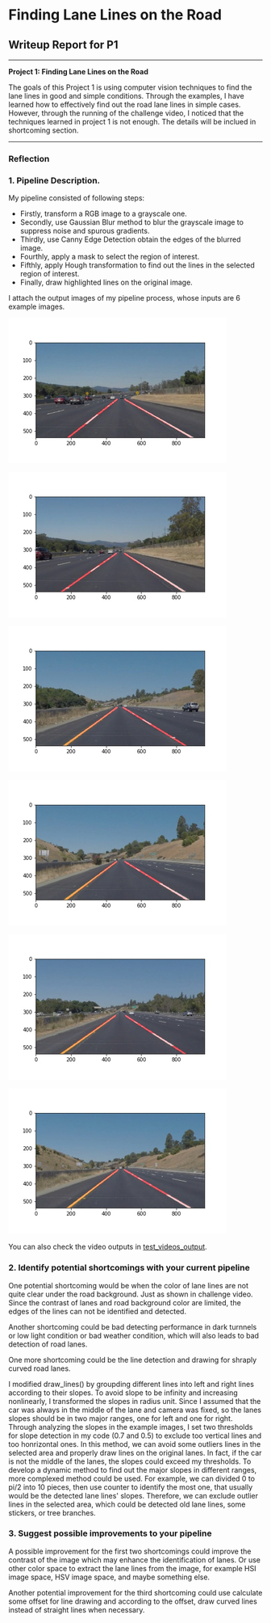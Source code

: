 # **Finding Lane Lines on the Road** 

## Writeup Report for P1

---

**Project 1: Finding Lane Lines on the Road**

The goals of this Project 1 is using computer vision techniques to find the lane lines in good and simple conditions. Through the examples, I have learned how to effectively find out the road lane lines in simple cases. However, through the running of the challenge video, I noticed that the techniques learned in project 1 is not enough. The details will be inclued in shortcoming section.



[//]: # (Image References)

[image1]: ../test_images_output/solidWhiteCurve.jpg "solidWhiteCurve"

[image2]: ../test_images_output/solidWhiteRight.jpg "solidWhiteRight"

[image3]: ../test_images_output/solidYellowCurve.jpg "solidYellowCurve"

[image4]: ../test_images_output/solidYellowCurve2.jpg "solidYellowCurve2"

[image5]: ../test_images_output/solidYellowLeft.jpg "solidYellowLeft"

[image6]: ../test_images_output/whiteCarLaneSwitch.jpg "whiteCarLaneSwitch"

---

### Reflection

### 1. Pipeline Description.

My pipeline consisted of following steps:

* Firstly, transform a RGB image to a grayscale one.
* Secondly, use Gaussian Blur method to blur the grayscale image to suppress noise and spurous gradients.
* Thirdly, use Canny Edge Detection obtain the edges of the blurred image.
* Fourthly, apply a mask to select the region of interest.
* Fifthly, apply Hough transformation to find out the lines in the selected region of interest.
* Finally, draw highlighted lines on the original image.

I attach the output images of my pipeline process, whose inputs are 6 example images.

![solidWhiteCurve][image1]

![solidWhiteRight][image2]

![solidYellowCurve][image3]

![solidYellowCurve2][image4]

![solidYellowLeft][image5]

![whiteCarLaneSwitch][image6]

You can also check the video outputs in [test_videos_output](../test_videos_output).

### 2. Identify potential shortcomings with your current pipeline

One potential shortcoming would be when the color of lane lines are not quite clear under the road background. Just as shown in challenge video. Since the contrast of lanes and road background color are limited, the edges of the lines can not be identified and detected. 

Another shortcoming could be bad detecting performance in dark turnnels or low light condition or bad weather condition, which will also leads to bad detection of road lanes. 

One more shortcoming could be the line detection and drawing for shraply curved road lanes. 

I modified draw_lines() by groupding different lines into left and right lines according to their slopes. 
To avoid slope to be infinity and increasing nonlinearly, I transformed the slopes in radius unit. Since I assumed that the car was always in the middle of the lane and camera was fixed, so the lanes slopes should be in two major ranges, one for left and one for right. Through analyzing the slopes in the example images, I set two thresholds for slope detection in my code (0.7 and 0.5) to exclude too vertical lines and too honrizontal ones. In this method, we can avoid some outliers lines in the selected area and properly draw lines on the original lanes. In fact, if the car is not the middle of the lanes, the slopes could exceed my thresholds. To develop a dynamic method to find out the major slopes in different ranges, more complexed method could be used. For example, we can divided 0 to pi/2 into 10 pieces, then use counter to identify the most one, that usually would be the detected lane lines' slopes. Therefore, we can exclude outlier lines in the selected area, which could be detected old lane lines, some stickers, or tree branches.

### 3. Suggest possible improvements to your pipeline

A possible improvement for the first two shortcomings could improve the contrast of the image which may enhance the identification of lanes. Or use other color space to extract the lane lines from the image, for example HSI image space, HSV image space, and maybe something else.

Another potential improvement for the third shortcoming could use calculate some offset for line drawing and according to the offset, draw curved lines instead of straight lines when necessary.
